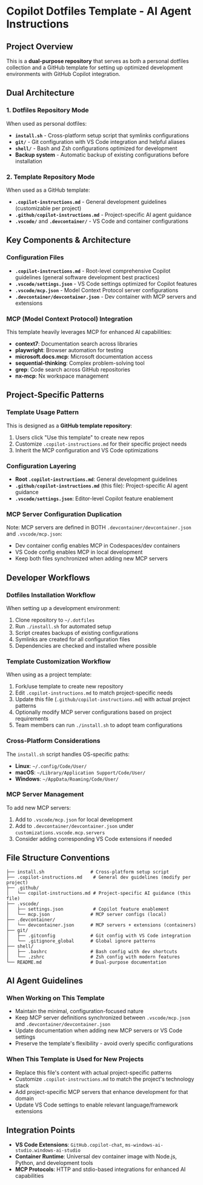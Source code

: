 # Copilot Dotfiles Template - AI Agent Instructions

## Project Overview
This is a **dual-purpose repository** that serves as both a personal dotfiles collection and a GitHub template for setting up optimized development environments with GitHub Copilot integration.

## Dual Architecture

### 1. Dotfiles Repository Mode
When used as personal dotfiles:
- **`install.sh`** - Cross-platform setup script that symlinks configurations
- **`git/`** - Git configuration with VS Code integration and helpful aliases
- **`shell/`** - Bash and Zsh configurations optimized for development
- **Backup system** - Automatic backup of existing configurations before installation

### 2. Template Repository Mode
When used as a GitHub template:
- **`.copilot-instructions.md`** - General development guidelines (customizable per project)
- **`.github/copilot-instructions.md`** - Project-specific AI agent guidance
- **`.vscode/`** and **`.devcontainer/`** - VS Code and container configurations

## Key Components & Architecture

### Configuration Files
- **`.copilot-instructions.md`** - Root-level comprehensive Copilot guidelines (general software development best practices)
- **`.vscode/settings.json`** - VS Code settings optimized for Copilot features
- **`.vscode/mcp.json`** - Model Context Protocol server configurations
- **`.devcontainer/devcontainer.json`** - Dev container with MCP servers and extensions

### MCP (Model Context Protocol) Integration
This template heavily leverages MCP for enhanced AI capabilities:
- **context7**: Documentation search across libraries
- **playwright**: Browser automation for testing
- **microsoft.docs.mcp**: Microsoft documentation access
- **sequential-thinking**: Complex problem-solving tool
- **grep**: Code search across GitHub repositories
- **nx-mcp**: Nx workspace management

## Project-Specific Patterns

### Template Usage Pattern
This is designed as a **GitHub template repository**:
1. Users click "Use this template" to create new repos
2. Customize `.copilot-instructions.md` for their specific project needs
3. Inherit the MCP configuration and VS Code optimizations

### Configuration Layering
- **Root `.copilot-instructions.md`**: General development guidelines
- **`.github/copilot-instructions.md`** (this file): Project-specific AI agent guidance
- **`.vscode/settings.json`**: Editor-level Copilot feature enablement

### MCP Server Configuration Duplication
Note: MCP servers are defined in BOTH `.devcontainer/devcontainer.json` and `.vscode/mcp.json`:
- Dev container config enables MCP in Codespaces/dev containers
- VS Code config enables MCP in local development
- Keep both files synchronized when adding new MCP servers

## Developer Workflows

### Dotfiles Installation Workflow
When setting up a development environment:
1. Clone repository to `~/.dotfiles`
2. Run `./install.sh` for automated setup
3. Script creates backups of existing configurations
4. Symlinks are created for all configuration files
5. Dependencies are checked and installed where possible

### Template Customization Workflow
When using as a project template:
1. Fork/use template to create new repository
2. Edit `.copilot-instructions.md` to match project-specific needs
3. Update this file (`.github/copilot-instructions.md`) with actual project patterns
4. Optionally modify MCP server configurations based on project requirements
5. Team members can run `./install.sh` to adopt team configurations

### Cross-Platform Considerations
The `install.sh` script handles OS-specific paths:
- **Linux**: `~/.config/Code/User/`
- **macOS**: `~/Library/Application Support/Code/User/`
- **Windows**: `~/AppData/Roaming/Code/User/`

### MCP Server Management
To add new MCP servers:
1. Add to `.vscode/mcp.json` for local development
2. Add to `.devcontainer/devcontainer.json` under `customizations.vscode.mcp.servers`
3. Consider adding corresponding VS Code extensions if needed

## File Structure Conventions
```
├── install.sh                 # Cross-platform setup script
├── .copilot-instructions.md    # General dev guidelines (modify per project)
├── .github/
│   └── copilot-instructions.md # Project-specific AI guidance (this file)
├── .vscode/
│   ├── settings.json           # Copilot feature enablement
│   └── mcp.json               # MCP server configs (local)
├── .devcontainer/
│   └── devcontainer.json      # MCP servers + extensions (containers)
├── git/
│   ├── .gitconfig             # Git config with VS Code integration
│   └── .gitignore_global      # Global ignore patterns
├── shell/
│   ├── .bashrc                # Bash config with dev shortcuts
│   └── .zshrc                 # Zsh config with modern features
└── README.md                  # Dual-purpose documentation
```

## AI Agent Guidelines

### When Working on This Template
- Maintain the minimal, configuration-focused nature
- Keep MCP server definitions synchronized between `.vscode/mcp.json` and `.devcontainer/devcontainer.json`
- Update documentation when adding new MCP servers or VS Code settings
- Preserve the template's flexibility - avoid overly specific configurations

### When This Template is Used for New Projects
- Replace this file's content with actual project-specific patterns
- Customize `.copilot-instructions.md` to match the project's technology stack
- Add project-specific MCP servers that enhance development for that domain
- Update VS Code settings to enable relevant language/framework extensions

## Integration Points
- **VS Code Extensions**: `GitHub.copilot-chat`, `ms-windows-ai-studio.windows-ai-studio`
- **Container Runtime**: Universal dev container image with Node.js, Python, and development tools
- **MCP Protocols**: HTTP and stdio-based integrations for enhanced AI capabilities
